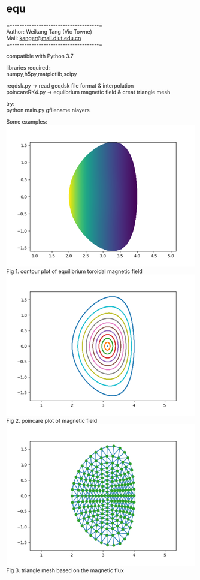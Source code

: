 # equ
=-------------------------------------=  
 Author: Weikang Tang (Vic Towne)    
 Mail: kanger@mail.dlut.edu.cn   
=-------------------------------------=   

compatible with Python 3.7 

libraries required:  
numpy,h5py,matplotlib,scipy

reqdsk.py -> read geqdsk file format & interpolation  
poincareRK4.py -> equlibrium magnetic field & creat triangle mesh  

try:  
python main.py gfilename nlayers  

Some examples:  
![Bphi](/picture/Bphi.png)  
Fig 1. contour plot of equilibrium toroidal magnetic field  
![poincare](/picture/pc.png)  
Fig 2. poincare plot of magnetic field  
![triagnle](/picture/mesh.png)  
Fig 3. triangle mesh based on the magnetic flux  

